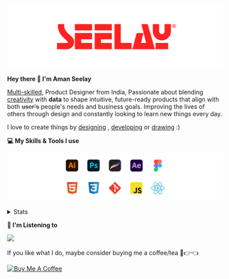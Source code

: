 [![banner](./images/seelay.svg)](https://www.seelay.in)

**Hey there 👋 I'm Aman Seelay**

[Multi-skilled](https://www.seelay.in/#skills), Product Designer from India, Passionate about blending [creativity](https://illustrations.seelay.in) with <b>data</b> to shape intuitive, future-ready products that align with both <s>user's</s> people's needs and business goals. Improving the lives of others through design and constantly looking to learn new things every day.

I love to create things by [designing](https://www.seelay.in/#work) , [developing](https://www.seelay.in/#projects) or [drawing](https://art.seelay.in) :)

**💻 My Skills & Tools I use**

[![banner](./images/skills&tools.svg)](https://www.seelay.in/about)

<details>
  <summary>Stats</summary>

---

<!--START_SECTION:waka-->
![Profile Views](http://img.shields.io/badge/Profile%20Views-2-blue)

**🐱 My GitHub Data** 

> 📦 719.7 kB Used in GitHub's Storage 
 > 
> 💼 Opted to Hire
 > 
> 📜 1 Public Repository 
 > 
> 🔑 26 Private Repository 
 > 
**I Mostly Code in JavaScript** 

```text
JavaScript               17 repos            ███████████████░░░░░░░░░░   60.71 % 
HTML                     4 repos             ████░░░░░░░░░░░░░░░░░░░░░   14.29 % 
TypeScript               4 repos             ████░░░░░░░░░░░░░░░░░░░░░   14.29 % 
Java                     2 repos             ██░░░░░░░░░░░░░░░░░░░░░░░   07.14 % 
Astro                    1 repo              █░░░░░░░░░░░░░░░░░░░░░░░░   03.57 % 
```




 Last Updated on 24/05/2025 06:47:25 UTC
<!--END_SECTION:waka-->

---

 </details>

**🎵 I'm Listening to**

<object data="https://now-play.vercel.app/api/generate?uid=7a17a86e-d6b7-43b5-8d9c-1d6dae42a779" >

  <img src="https://now-play.vercel.app/api/generate?uid=7a17a86e-d6b7-43b5-8d9c-1d6dae42a779" />

</object>

If you like what I do, maybe consider buying me a coffee/tea 🥺👉👈

<a href="https://www.buymeacoffee.com/seelay" target="_blank"><img src="https://cdn.buymeacoffee.com/buttons/v2/default-red.png" alt="Buy Me A Coffee" width="150" ></a>
